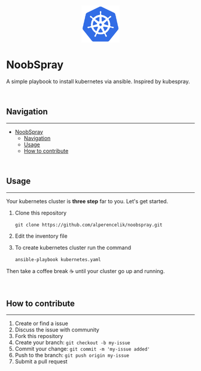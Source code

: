 <p align="center">
    <img height="100" src="docs/img/kubernetes-logo.png">
</p>

# NoobSpray

A simple playbook to install kubernetes via ansible. Inspired by kubespray.

</br>

## Navigation

---
- [NoobSpray](#noobspray)
  - [Navigation](#navigation)
  - [Usage](#usage)
  - [How to contribute](#how-to-contribute)

</br>

## Usage 

---

Your kubernetes cluster is **three step** far to you. Let's get started.

1. Clone this repository

    `git clone https://github.com/alperencelik/noobspray.git`

2. Edit the inventory file 

3. To create kubernetes cluster run the command

    `ansible-playbook kubernetes.yaml`

Then take a coffee break :coffee: until your cluster go up and running.

</br>

## How to contribute

---

1. Create or find a issue
2. Discuss the issue with community
3. Fork this repository
4. Create your branch: `git checkout -b my-issue`
5. Commit your change: `git commit -m 'my-issue added'`
6. Push to the branch: `git push origin my-issue`
7. Submit a pull request